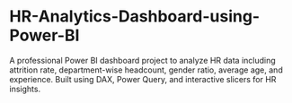 # HR-Analytics-Dashboard-using-Power-BI
A professional Power BI dashboard project to analyze HR data including attrition rate, department-wise headcount, gender ratio, average age, and experience. Built using DAX, Power Query, and interactive slicers for HR insights.
